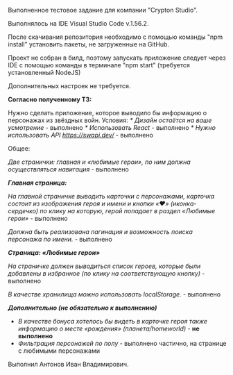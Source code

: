 Выполненное тестовое задание для компании "Crypton Studio".

Выполнялось на IDE Visual Studio Code v.1.56.2.

После скачивания репозитория необходимо с помощью команды "npm install" установить пакеты, не загруженные на GitHub.

Проект не собран в билд, поэтому запускать приложение следует через IDE с помощью команды в терминале "npm start" (требуется установленный NodeJS)

Дополнительных настроек не требуется.

**Согласно полученному ТЗ:**

Нужно сделать приложение, которое выводило бы информацию о персонажах из звёздных войн.
Условия:
_* Дизайн остаётся на ваше усмотрение_ - выполнено
_* Использовать React_ - выполнено
_* Нужно использовать API https://swapi.dev/_ - выполнено

Общее:

_Две странички: главная и «любимые герои», по ним должна осуществляться навигация_ - выполнено

**_Главная страница:_**

_На главной страничке выводить карточки с персонажами,
карточка состоит из изображения героя и имени и кнопки «:hearts:» (иконка-сердечко) по клику на которую, герой попадает в раздел «Любимые герои»_ - выполнено

_Должна быть реализована пагинация и возможность поиска персонажа по имени._ - выполнено

**_Страница: «Любимые герои»_** 

_На страничке должен выводиться список героев, которые были добавлены в избранное (по клику на соответствующую кнопку)_ - выполнено

_В качестве хранилища можно использовать localStorage._ - выполнено

**_Дополнительно (не обязательно к выполнению)_**

* _В качестве бонуса хотелось бы видеть в карточке героя также информацию о месте «рождения» (планета/homeworld)_ - **не выполнено**
* _Фильтрация персонажей по полу_ - выполнено частично, на странице с любимыми персонажами

Выполнил Антонов Иван Владимирович.
